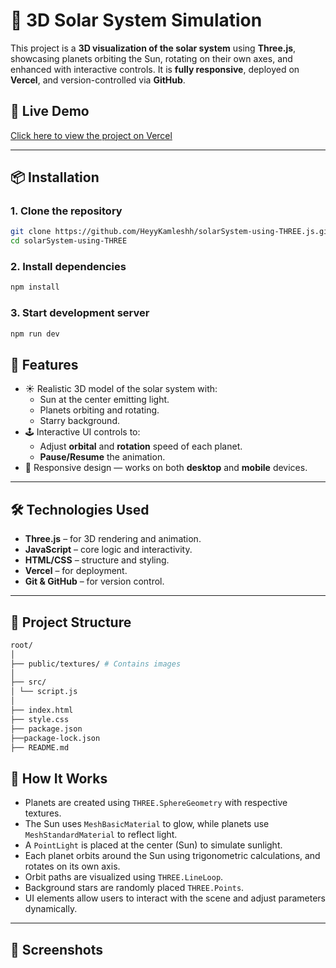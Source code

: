 # 🌌 3D Solar System Simulation

This project is a **3D visualization of the solar system** using **Three.js**, showcasing planets orbiting the Sun, rotating on their own axes, and enhanced with interactive controls. It is **fully responsive**, deployed on **Vercel**, and version-controlled via **GitHub**.

## 🔗 Live Demo
[Click here to view the project on  Vercel](https://solar-system-using-three-js-g69x.vercel.app/)

---
## 📦 Installation

### 1. Clone the repository
```bash
git clone https://github.com/HeyyKamleshh/solarSystem-using-THREE.js.git
cd solarSystem-using-THREE
```
### 2. Install dependencies
```bash
npm install
```
### 3. Start development server
```bash
npm run dev
```

## 🚀 Features

- ☀️ Realistic 3D model of the solar system with:
  - Sun at the center emitting light.
  - Planets orbiting and rotating.
  - Starry background.
- 🕹️ Interactive UI controls to:
  - Adjust **orbital** and **rotation** speed of each planet.
  - **Pause/Resume** the animation.
- 📱 Responsive design — works on both **desktop** and **mobile** devices.

---

## 🛠️ Technologies Used

- **Three.js** – for 3D rendering and animation.
- **JavaScript** – core logic and interactivity.
- **HTML/CSS** – structure and styling.
- **Vercel** – for deployment.
- **Git & GitHub** – for version control.

---
## 📂 Project Structure
```bash
root/
│
├── public/textures/ # Contains images
│
├── src/ 
│ └── script.js
│
├── index.html 
├── style.css
├── package.json
├──package-lock.json
├── README.md 

```

## 🧠 How It Works

- Planets are created using `THREE.SphereGeometry` with respective textures.
- The Sun uses `MeshBasicMaterial` to glow, while planets use `MeshStandardMaterial` to reflect light.
- A `PointLight` is placed at the center (Sun) to simulate sunlight.
- Each planet orbits around the Sun using trigonometric calculations, and rotates on its own axis.
- Orbit paths are visualized using `THREE.LineLoop`.
- Background stars are randomly placed `THREE.Points`.
- UI elements allow users to interact with the scene and adjust parameters dynamically.

---

## 📸 Screenshots
